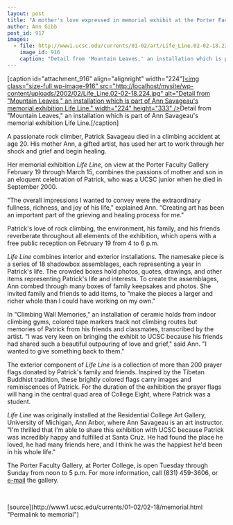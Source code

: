 ```yaml
---
layout: post
title: "A mother's love expressed in memorial exhibit at the Porter Faculty Gallery"
author: Ann Gibb
post_id: 917
images:
  - file: http://www1.ucsc.edu/currents/01-02/art/Life_Line.02-02-18.224.jpg
    image_id: 916
    caption: "Detail from 'Mountain Leaves,' an installation which is part of Ann Savageau's memorial exhibition Life Line."
---
```


[caption id="attachment_916" align="alignright" width="224"]<a href="http://localhost/mysite/wp-content/uploads/2002/02/Life_Line.02-02-18.224.jpg"><img class="size-full wp-image-916" src="http://localhost/mysite/wp-content/uploads/2002/02/Life_Line.02-02-18.224.jpg" alt="Detail from "Mountain Leaves," an installation which is part of Ann Savageau's memorial exhibition Life Line." width="224" height="333" /></a>Detail from "Mountain Leaves," an installation which is part of Ann Savageau's memorial exhibition Life Line.[/caption]
<p>
  A passionate rock climber, Patrick Savageau died in a climbing accident at age 20. His mother Ann, a gifted artist, has used her art to work through her shock and grief and begin healing.
</p>Her memorial exhibition <i>Life Line</i>, on view at the Porter Faculty Gallery February 19 through March 15, combines the passions of mother and son in an eloquent celebration of Patrick, who was a UCSC junior when he died in September 2000.
<p>
  "The overall impressions I wanted to convey were the extraordinary fullness, richness, and joy of his life," explained Ann. "Creating art has been an important part of the grieving and healing process for me."
</p>
<p>
  Patrick's love of rock climbing, the environment, his family, and his friends reverberate throughout all elements of the exhibition, which opens with a free public reception on February 19 from 4 to 6 p.m.
</p>
<p>
  <i>Life Line</i> combines interior and exterior installations. The namesake piece is a series of 18 shadowbox assemblages, each representing a year in Patrick's life. The crowded boxes hold photos, quotes, drawings, and other items representing Patrick's life and interests. To create the assemblages, Ann combed through many boxes of family keepsakes and photos. She invited family and friends to add items, to "make the pieces a larger and richer whole than I could have working on my own."
</p>
<p>
  In "Climbing Wall Memories," an installation of ceramic holds from indoor climbing gyms, colored tape markers track not climbing routes but memories of Patrick from his friends and classmates, transcribed by the artist. "I was very keen on bringing the exhibit to UCSC because his friends had shared such a beautiful outpouring of love and grief," said Ann. "I wanted to give something back to them."
</p>
<p>
  The exterior component of <i>Life Line</i> is a collection of more than 200 prayer flags donated by Patrick's family and friends. Inspired by the Tibetan Buddhist tradition, these brightly colored flags carry images and reminiscences of Patrick. For the duration of the exhibition the prayer flags will hang in the central quad area of College Eight, where Patrick was a student.
</p>
<p>
  <i>Life Line</i> was originally installed at the Residential College Art Gallery, University of Michigan, Ann Arbor, where Ann Savageau is an art instructor. "I'm thrilled that I'm able to share this exhibition with UCSC because Patrick was incredibly happy and fulfilled at Santa Cruz. He had found the place he loved, he had many friends here, and I think he was the happiest he'd been in his whole life."
</p>
<p>
  The Porter Faculty Gallery, at Porter College, is open Tuesday through Sunday from noon to 5 p.m. For more information, call (831) 459-3606, or <a href="mailto:sesnon@cats.ucsc.edu.">e-mail</a> the gallery.
</p>
<p>
  <br>

</p>
<p>

</p>
[source](http://www1.ucsc.edu/currents/01-02/02-18/memorial.html "Permalink to memorial")
